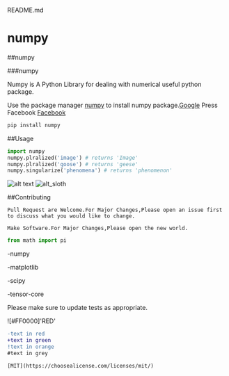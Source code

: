 README.md

# numpy

##numpy

###numpy

Numpy is A Python Library for dealing with numerical useful python package.

Use the package manager [numpy](https://pip.pypa.io/en/stable/) to install numpy package.[Google](google.com)
Press Facebook
[Facebook](www.facebook.com)
[]()

```bash
pip install numpy
```
##Usage

```python
import numpy
numpy.plralized('image') # returns 'Image'
numpy.plralized('goose') # returns 'geese'
numpy.singularize('phenomena') # returns 'phenomenon'
```


![alt text]()
![alt_sloth]()

##Contributing

```
Pull Request are Welcome.For Major Changes,Please open an issue first to discuss what you would like to change.
```

```
Make Software.For Major Changes,Please open the new world.
```

```python
from math import pi
```
-numpy

-matplotlib

-scipy

-tensor-core

Please make sure to update tests as appropriate.

![#FF0000]'RED'

```diff
-text in red
+text in green
!text in orange
#text in grey

[MIT](https://choosealicense.com/licenses/mit/)
